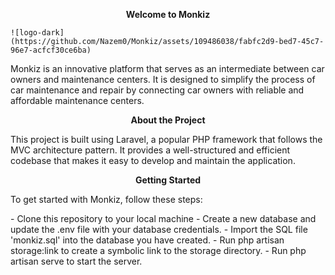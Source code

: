 <p align="center">
    <b>Welcome to Monkiz</b>
</p>

    ![logo-dark](https://github.com/Nazem0/Monkiz/assets/109486038/fabfc2d9-bed7-45c7-96e7-acfcf30ce6ba)

<p>Monkiz is an innovative platform that serves as an intermediate between car owners and maintenance centers. It is designed to simplify the process of car maintenance and repair by connecting car owners with reliable and affordable maintenance centers.</p>

<p align="center">
    <b>About the Project</b>
</p>

<p>This project is built using Laravel, a popular PHP framework that follows the MVC architecture pattern. It provides a well-structured and efficient codebase that makes it easy to develop and maintain the application.</p>

<p align="center">
    <b>Getting Started</b>
</p>
<p>To get started with Monkiz, follow these steps:</p>
- Clone this repository to your local machine
- Create a new database and update the .env file with your database credentials.
- Import the SQL file 'monkiz.sql' into the database you have created.
- Run php artisan storage:link to create a symbolic link to the storage directory.
- Run php artisan serve to start the server.

